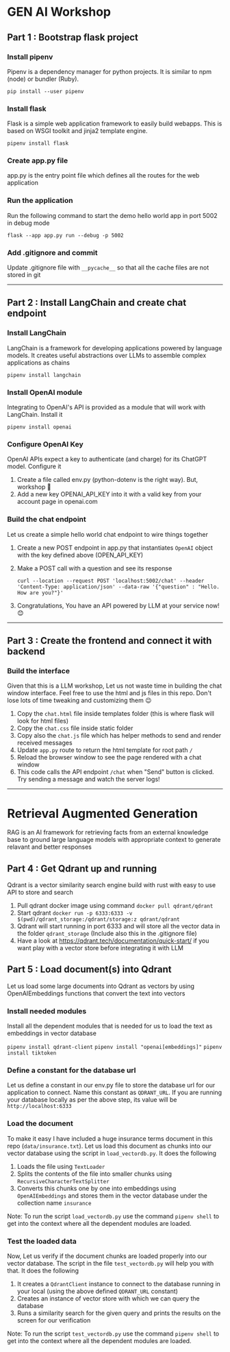# GEN AI Workshop

## Part 1 : Bootstrap flask project

### Install pipenv

Pipenv is a dependency manager for python projects. It is similar to npm (node) or bundler (Ruby).

`pip install --user pipenv`

### Install flask

Flask is a simple web application framework to easily build webapps. This is based on WSGI toolkit and jinja2 template engine.

`pipenv install flask`

### Create app.py file

app.py is the entry point file which defines all the routes for the web application

### Run the application

Run the following command to start the demo hello world app in port 5002 in debug mode

`flask --app app.py run --debug -p 5002`

### Add .gitignore and commit

Update .gitignore file with `__pycache__` so that all the cache files are not stored in git

---

## Part 2 : Install LangChain and create chat endpoint

### Install LangChain

LangChain is a framework for developing applications powered by language models. It creates useful abstractions over LLMs to assemble complex applications as chains

`pipenv install langchain`

### Install OpenAI module

Integrating to OpenAI's API is provided as a module that will work with LangChain. Install it

`pipenv install openai`

### Configure OpenAI Key

OpenAI APIs expect a key to authenticate (and charge) for its ChatGPT model. Configure it

1. Create a file called env.py (python-dotenv is the right way). But, workshop 🤷
2. Add a new key OPENAI_API_KEY into it with a valid key from your account page in openai.com

### Build the chat endpoint

Let us create a simple hello world chat endpoint to wire things together

1. Create a new POST endpoint in app.py that instantiates `OpenAI` object with the key defined above (OPEN_API_KEY)
2. Make a POST call with a question and see its response

   `curl --location --request POST 'localhost:5002/chat' --header 'Content-Type: application/json' --data-raw '{"question" : "Hello. How are you?"}'`

3. Congratulations, You have an API powered by LLM at your service now! 😊

---

## Part 3 : Create the frontend and connect it with backend

### Build the interface

Given that this is a LLM workshop, Let us not waste time in building the chat window interface. Feel free to use the html and js files in this repo. Don't lose lots of time tweaking and customizing them 😉

1. Copy the `chat.html` file inside templates folder (this is where flask will look for html files)
2. Copy the `chat.css` file inside static folder
3. Copy also the `chat.js` file which has helper methods to send and render received messages
4. Update `app.py` route to return the html template for root path `/`
5. Reload the browser window to see the page rendered with a chat window
6. This code calls the API endpoint `/chat` when "Send" button is clicked. Try sending a message and watch the server logs!

---

# Retrieval Augmented Generation

RAG is an AI framework for retrieving facts from an external knowledge base to ground large language models with appropriate context to generate relavant and better responses

## Part 4 : Get Qdrant up and running

Qdrant is a vector similarity search engine build with rust with easy to use API to store and search

1. Pull qdrant docker image using command `docker pull qdrant/qdrant`
2. Start qdrant `docker run -p 6333:6333 -v $(pwd)/qdrant_storage:/qdrant/storage:z qdrant/qdrant`
3. Qdrant will start running in port 6333 and will store all the vector data in the folder `qdrant_storage` (Include also this in the .gitignore file)
4. Have a look at https://qdrant.tech/documentation/quick-start/ if you want play with a vector store before integrating it with LLM

## Part 5 : Load document(s) into Qdrant

Let us load some large documents into Qdrant as vectors by using OpenAIEmbeddings functions that convert the text into vectors

### Install needed modules

Install all the dependent modules that is needed for us to load the text as embeddings in vector database

`pipenv install qdrant-client`
`pipenv install "openai[embeddings]"`
`pipenv install tiktoken`

### Define a constant for the database url

Let us define a constant in our env.py file to store the database url for our application to connect. Name this constant as `QDRANT_URL`. If you are running your database locally as per the above step, its value will be `http://localhost:6333`

### Load the document

To make it easy I have included a huge insurance terms document in this repo (`data/insurance.txt`). Let us load this document as chunks into our vector database using the script in `load_vectordb.py`. It does the following

1. Loads the file using `TextLoader`
2. Splits the contents of the file into smaller chunks using `RecursiveCharacterTextSplitter`
3. Converts this chunks one by one into embeddings using `OpenAIEmbeddings` and stores them in the vector database under the collection name `insurance`

Note: To run the script `load_vectordb.py` use the command `pipenv shell` to get into the context where all the dependent modules are loaded.

### Test the loaded data

Now, Let us verify if the document chunks are loaded properly into our vector database. The script in the file `test_vectordb.py` will help you with that. It does the following

1. It creates a `QdrantClient` instance to connect to the database running in your local (using the above defined `QDRANT_URL` constant)
2. Creates an instance of vector store with which we can query the database
3. Runs a similarity search for the given query and prints the results on the screen for our verification

Note: To run the script `test_vectordb.py` use the command `pipenv shell` to get into the context where all the dependent modules are loaded.
